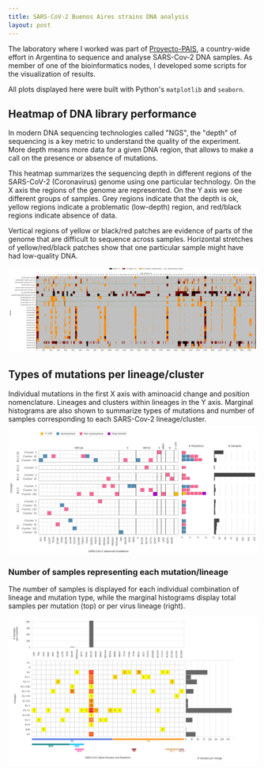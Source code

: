 ```yaml
---
title: SARS-CoV-2 Buenos Aires strains DNA analysis
layout: post
---
```


The laboratory where I worked was part of [Proyecto-PAIS](http://pais.qb.fcen.uba.ar/), a country-wide effort in Argentina to sequence and analyse SARS-Cov-2 DNA samples. As member of one of the bioinformatics nodes, I developed some scripts for the visualization of results.

All plots displayed here were built with Python's `matplotlib` and `seaborn`.

## Heatmap of DNA library performance

In modern DNA sequencing technologies called "NGS", the "depth" of sequencing is a key metric to understand the quality of the experiment. More depth means more data for a given DNA region, that
allows to make a call on the presence or absence of mutations.

This heatmap summarizes the sequencing depth in different regions of the SARS-CoV-2 (Coronavirus) genome using one particular technology. On the X axis the regions of the genome are represented. On the Y axis we see different groups of samples. Grey regions indicate that the depth is ok, yellow regions indicate a problematic (low-depth) region, and red/black regions indicate absence of data.

Vertical regions of yellow or black/red patches are evidence of parts of the genome that are difficult to sequence across samples. Horizontal stretches of yellow/red/black patches show that one particular sample might have had low-quality DNA.

<div class="showcase-img">
  <a href="/images/sars-cov-2/SARS-depth-heatmap.png">
    <img src="/images/sars-cov-2/SARS-depth-heatmap.png">
  </a>
</div>

## Types of mutations per lineage/cluster

Individual mutations in the first X axis with aminoacid change and position nomenclature. Lineages and clusters within lineages in the Y axis. Marginal histograms are also shown to summarize types of mutations and number of samples corresponding to each SARS-Cov-2 lineage/cluster.

<div class="showcase-img">
  <a href="/images/sars-cov-2/SARS-mutations-per-cluster.png">
    <img src="/images/sars-cov-2/SARS-mutations-per-cluster.png">
  </a>
</div>

### Number of samples representing each mutation/lineage

The number of samples is displayed for each individual combination of lineage and mutation type, while the marginal histograms display total samples per mutation (top) or per virus lineage (right).

<div class="showcase-img">
  <a href="/images/sars-cov-2/SARS-mutations-per-region.png">
    <img src="/images/sars-cov-2/SARS-mutations-per-region.png">
  </a>
</div>

